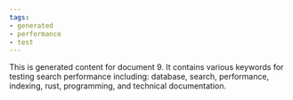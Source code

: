 ```yaml
---
tags:
- generated
- performance
- test
---
```

This is generated content for document 9. It contains various keywords for testing search performance including: database, search, performance, indexing, rust, programming, and technical documentation.